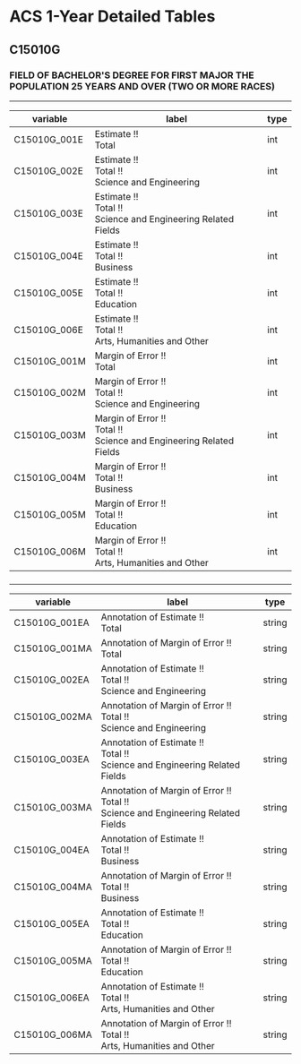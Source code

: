 # ACS 1-Year Detailed Tables

## C15010G

### FIELD OF BACHELOR'S DEGREE FOR FIRST MAJOR THE POPULATION 25 YEARS AND OVER (TWO OR MORE RACES)

___

| variable | label | type |
| ----- | ----- | ----- |
| C15010G_001E | Estimate !!<br>Total | int |
| C15010G_002E | Estimate !!<br>Total !!<br>Science and Engineering | int |
| C15010G_003E | Estimate !!<br>Total !!<br>Science and Engineering Related Fields | int |
| C15010G_004E | Estimate !!<br>Total !!<br>Business | int |
| C15010G_005E | Estimate !!<br>Total !!<br>Education | int |
| C15010G_006E | Estimate !!<br>Total !!<br>Arts, Humanities and Other | int |
| C15010G_001M | Margin of Error !!<br>Total | int |
| C15010G_002M | Margin of Error !!<br>Total !!<br>Science and Engineering | int |
| C15010G_003M | Margin of Error !!<br>Total !!<br>Science and Engineering Related Fields | int |
| C15010G_004M | Margin of Error !!<br>Total !!<br>Business | int |
| C15010G_005M | Margin of Error !!<br>Total !!<br>Education | int |
| C15010G_006M | Margin of Error !!<br>Total !!<br>Arts, Humanities and Other | int |
### 

___

| variable | label | type |
| ----- | ----- | ----- |
| C15010G_001EA | Annotation of Estimate !!<br>Total | string |
| C15010G_001MA | Annotation of Margin of Error !!<br>Total | string |
| C15010G_002EA | Annotation of Estimate !!<br>Total !!<br>Science and Engineering | string |
| C15010G_002MA | Annotation of Margin of Error !!<br>Total !!<br>Science and Engineering | string |
| C15010G_003EA | Annotation of Estimate !!<br>Total !!<br>Science and Engineering Related Fields | string |
| C15010G_003MA | Annotation of Margin of Error !!<br>Total !!<br>Science and Engineering Related Fields | string |
| C15010G_004EA | Annotation of Estimate !!<br>Total !!<br>Business | string |
| C15010G_004MA | Annotation of Margin of Error !!<br>Total !!<br>Business | string |
| C15010G_005EA | Annotation of Estimate !!<br>Total !!<br>Education | string |
| C15010G_005MA | Annotation of Margin of Error !!<br>Total !!<br>Education | string |
| C15010G_006EA | Annotation of Estimate !!<br>Total !!<br>Arts, Humanities and Other | string |
| C15010G_006MA | Annotation of Margin of Error !!<br>Total !!<br>Arts, Humanities and Other | string |

